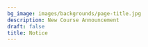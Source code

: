 ```yaml
---
bg_image: images/backgrounds/page-title.jpg
description: New Course Announcement
draft: false
title: Notice
---
```

